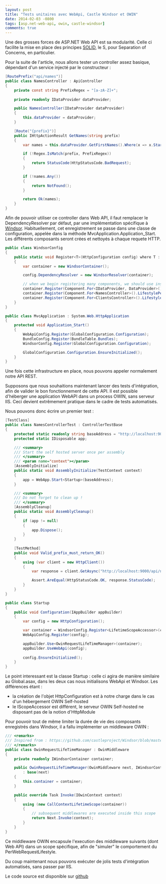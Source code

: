 ```yaml
---
layout: post
title: "Tests unitaires avec WebApi, Castle Windsor et OWIN"
date: 2014-02-03 -0800
tags: [asp.net-web-api, owin, castle-windsor]
comments: true
---
```


Une des grosses forces de ASP.NET Web API est sa modularité. Celle ci facilite la mise en place des principes [SOLID](http://en.wikipedia.org/wiki/SOLID_%28object-oriented_design%29), le S, pour Separation of Concerns, en particulier.

Pour la suite de l'article, nous allons tester un controller assez basique, dépendant d'un service injecté par le constructeur :

```` csharp
[RoutePrefix("api/names")]
public class NamesController : ApiController
{
	private const string PrefixRegex = "[a-zA-Z]+";
	
	private readonly IDataProvider dataProvider;

	public NamesController(IDataProvider dataProvider)
	{
		this.dataProvider = dataProvider;
	}

	[Route("{prefix}")]
	public IHttpActionResult GetNames(string prefix)
	{
		var names = this.dataProvider.GetFirstNames().Where(x => x.StartsWith(prefix));

		if (!Regex.IsMatch(prefix, PrefixRegex))
		{
			return StatusCode(HttpStatusCode.BadRequest);
		}

		if (!names.Any())
		{
			return NotFound();
		}

		return Ok(names);
	}
}
````

Afin de pouvoir utiliser ce controller dans Web API, il faut remplacer le DependencyResolver par défaut, par une implémentation spécifique à [Windsor](https://github.com/WebApiContrib/WebApiContrib.IoC.CastleWindsor/blob/master/src/WebApiContrib.IoC.CastleWindsor/WindsorResolver.cs). Habituellement, cet enregistrement se passe dans une classe de configuration, appelée dans la méthode MvcApplication.Application_Start. Les différents composants seront crées et nettoyés à chaque requete HTTP.

```` csharp
public class WindsorConfig
{
	public static void Register<T>(HttpConfiguration config) where T : IScopeAccessor, new()
	{
		var container = new WindsorContainer();

		config.DependencyResolver = new WindsorResolver(container);

		// when we begin registering many components, we should use installers here
		container.Register(Component.For<IDataProvider, DataProvider>().LifestylePerWebRequest());
		container.Register(Component.For<NamesController>().LifestylePerWebRequest());
		container.Register(Component.For<ClientsController>().LifestylePerWebRequest());
	}
}

public class MvcApplication : System.Web.HttpApplication
{
	protected void Application_Start()
	{
		WebApiConfig.Register(GlobalConfiguration.Configuration);
		BundleConfig.Register(BundleTable.Bundles);
		WindsorConfig.Register(GlobalConfiguration.Configuration);

		GlobalConfiguration.Configuration.EnsureInitialized();
	}
}
````

Une fois cette infrastructure en place, nous pouvons appeler normalement notre API REST.

Supposons que nous souhaitions maintenant lancer des tests d'intégration, afin de valider le bon fonctionnement de cette API. Il est possible d'héberger une application WebAPI dans un process OWIN, sans serveur IIS. Ceci devient extrêmement pratique dans le cadre de tests automatisés. 

Nous pouvons donc écrire un premier test :

```` csharp
[TestClass]
public class NamesControllerTest : ControllerTestBase
{
	protected static readonly string baseAddress = "http://localhost:9000/";
	protected static IDisposable app;

	/// <summary>
	/// Start the self hosted server once per assembly
	/// </summary>
	/// <param name="context"></param>
	[AssemblyInitialize]
	public static void AssemblyInitialize(TestContext context)
	{
		app = WebApp.Start<Startup>(baseAddress);
	}

	/// <summary>
	/// Do not forget to clean up !
	/// </summary>
	[AssemblyCleanup]
	public static void AssemblyCleanup()
	{
		if (app != null)
		{
			app.Dispose();
		}
	}
	
	[TestMethod]
	public void Valid_prefix_must_return_OK()
	{
		using (var client = new HttpClient())
		{
			var response = client.GetAsync("http://localhost:9000/api/names/A").Result;

			Assert.AreEqual(HttpStatusCode.OK, response.StatusCode);
		}
	}
}

public class Startup
{
	public void Configuration(IAppBuilder appBuilder)
	{
		var config = new HttpConfiguration();

		var container = WindsorConfig.Register<LifetimeScopeAccessor>(config);
		WebApiConfig.Register(config);

		appBuilder.Use<OwinRequestLifeTimeManager>(container);
		appBuilder.UseWebApi(config);
		
		config.EnsureInitialized();
	}
}
````

Le point interessant est la classe Startup : celle ci agira de manière similaire au Global.asax, dans les deux cas nous initialisons WebApi et Windsor. Les différences étant :

- la création de l'objet HttpConfiguration est à notre charge dans le cas d'un hébergement OWIN Self-hosted
- le IScopeAccessor est différent, le serveur OWIN Self-hosted ne disposant pas de la notion d'HttpModule

Pour pouvoir tout de même limiter la durée de vie des composants enregistrés dans Windsor, il a fallu implémenter un middleware OWIN : 

```` csharp
/// <remarks>
/// Inspired from : https://github.com/castleproject/Windsor/blob/master/src/Castle.Windsor/MicroKernel/Lifestyle/PerWebRequestLifestyleModule.cs
/// </remarks>
public class OwinRequestLifeTimeManager : OwinMiddleware
{
	private readonly IWindsorContainer container;

	public OwinRequestLifeTimeManager(OwinMiddleware next, IWindsorContainer container)
		: base(next)
	{
		this.container = container;
	}

	public override Task Invoke(IOwinContext context)
	{
		using (new CallContextLifetimeScope(container))
		{
			// subsequent middlewares are executed inside this scope
			return Next.Invoke(context);
		}
	}
}
````

Ce middleware OWIN encapsule l'execution des middleware suivants (dont Web API) dans un scope spécifique, afin de "simuler" le comportement du PerWebRequestLifestyle.

Du coup maintenant nous pouvons exécuter de jolis tests d'intégration automatisés, sans passer par IIS.

Le code source est disponible sur [github](https://github.com/mathieubrun/Samples.AngularBootstrapWebApi)
